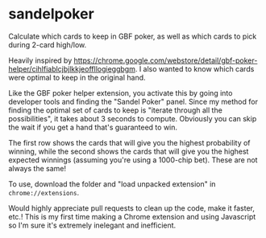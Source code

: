 # sandelpoker
Calculate which cards to keep in GBF poker, as well as which cards to pick during 2-card high/low.

Heavily inspired by https://chrome.google.com/webstore/detail/gbf-poker-helper/cihlfiablcjbjlkkjeoffllogieggbgm.
I also wanted to know which cards were optimal to keep in the original hand.

Like the GBF poker helper extension, you activate this by going into developer tools and finding the "Sandel Poker" panel.
Since my method for finding the optimal set of cards to keep is "iterate through all the possibilities", it takes about 3 seconds to compute.
Obviously you can skip the wait if you get a hand that's guaranteed to win.

The first row shows the cards that will give you the highest probability of winning, while the second shows the cards that will give you the highest expected winnings (assuming you're using a 1000-chip bet). These are not always the same!

To use, download the folder and "load unpacked extension" in `chrome://extensions`.

Would highly appreciate pull requests to clean up the code, make it faster, etc.! This is my first time making a Chrome extension and using Javascript so I'm sure it's extremely inelegant and inefficient.
